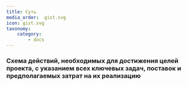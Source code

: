```yaml
---
title: Суть
media_order:  gist.svg
icon: gist.svg
taxonomy:
    category:
        - docs
---
```


### Cхема действий, необходимых для достижения целей проекта, с указанием всех ключевых задач, поставок и предполагаемых затрат на их реализацию
